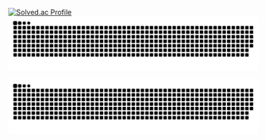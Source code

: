 [![Solved.ac Profile](http://mazassumnida.wtf/api/v2/generate_badge?boj=syt0719)](https://solved.ac/syt0719/)
![snake gif](https://github.com/0takkk/0takkk/blob/output/github-contribution-grid-snake.svg)

<p align="center">
<img src="https://github.com/0takkk/0takkk/blob/output/github-contribution-grid-snake.svg" />
</p>

<!--
### Hi there 👋
#### I'm 0takkk, a Student Developer studying Back-End.


  <img src="https://img.shields.io/badge/java-007396?style=for-the-badge&logo=java&logoColor=white"/> <img src="https://img.shields.io/badge/Spring-6DB33F?style=for-the-badge&logo=spring&logoColor=white"/> <img src="https://img.shields.io/badge/MySQL-4479A1?style=for-the-badge&logo=mysql&logoColor=white"/> <img src="https://img.shields.io/badge/Notion-000000?style=for-the-badge&logo=Notion&logoColor=white"/> <img src="https://img.shields.io/badge/Github-181717?style=for-the-badge&logo=Github&logoColor=white"/> <img src="https://img.shields.io/badge/Git-F05032?style=for-the-badge&logo=git&logoColor=white"/>  




<br></br>
![0takkk's GitHub stats](https://github-readme-stats.vercel.app/api?username=0takkk&theme=buefy&show_icons=true)  
![Top Langs](https://github-readme-stats.vercel.app/api/top-langs/?username=0takkk&layout=compact)
-->
<!--
**0takkk/0takkk** is a ✨ _special_ ✨ repository because its `README.md` (this file) appears on your GitHub profile.

Here are some ideas to get you started:

- 🔭 I’m currently working on ...
- 🌱 I’m currently learning ...
- 👯 I’m looking to collaborate on ...
- 🤔 I’m looking for help with ...
- 💬 Ask me about ...
- 📫 How to reach me: ...
- 😄 Pronouns: ...
- ⚡ Fun fact: ...
-->
